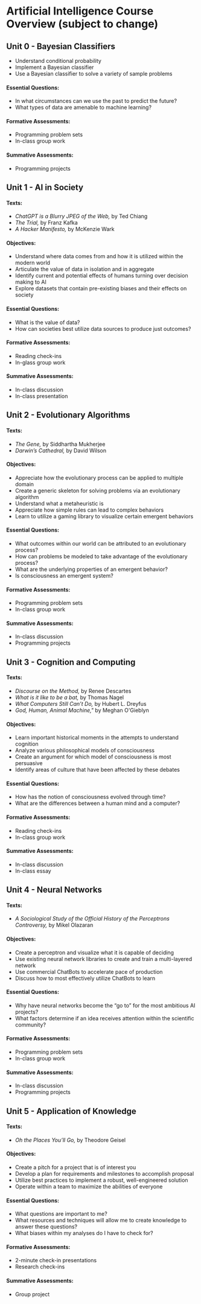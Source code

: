 # Artificial Intelligence Course Overview (subject to change)

## Unit 0 - Bayesian Classifiers

- Understand conditional probability
- Implement a Bayesian classifier
- Use a Bayesian classifier to solve a variety of sample problems

#### Essential Questions:
- In what circumstances can we use the past to predict the future?
- What types of data are amenable to machine learning?

#### Formative Assessments:

- Programming problem sets
- In-class group work

#### Summative Assessments:

- Programming projects

## Unit 1 - AI in Society

#### Texts:

- *ChatGPT is a Blurry JPEG of the Web,* by Ted Chiang
- *The Trial,* by Franz Kafka
- *A Hacker Manifesto,* by McKenzie Wark

#### Objectives:

- Understand where data comes from and how it is utilized within the modern world
- Articulate the value of data in isolation and in aggregate
- Identify current and potential effects of humans turning over decision making to AI
- Explore datasets that contain pre-existing biases and their effects on society

#### Essential Questions:

- What is the value of data?
- How can societies best utilize data sources to produce just outcomes?

#### Formative Assessments:

- Reading check-ins
- In-glass group work

#### Summative Assessments:

- In-class discussion
- In-class presentation

## Unit 2 - Evolutionary Algorithms

#### Texts:

- *The Gene,* by Siddhartha Mukherjee
- *Darwin’s Cathedral,* by David Wilson

#### Objectives:

- Appreciate how the evolutionary process can be applied to multiple domain
- Create a generic skeleton for solving problems via an evolutionary algorithm
- Understand what a metaheuristic is
- Appreciate how simple rules can lead to complex behaviors
- Learn to utilize a gaming library to visualize certain emergent behaviors

#### Essential Questions:

- What outcomes within our world can be attributed to an evolutionary process?
- How can problems be modeled to take advantage of the evolutionary process?
- What are the underlying properties of an emergent behavior?
- Is consciousness an emergent system?

#### Formative Assessments:

- Programming problem sets
- In-class group work

#### Summative Assessments:

- In-class discussion
- Programming projects

## Unit 3 - Cognition and Computing

#### Texts:

- *Discourse on the Method,* by Renee Descartes
- *What is it like to be a bat,* by Thomas Nagel
- *What Computers Still Can’t Do,* by Hubert L. Dreyfus
- *God, Human, Animal Machine,"* by Meghan O'Gieblyn

#### Objectives:

- Learn important historical moments in the attempts to understand cognition
- Analyze various philosophical models of consciousness
- Create an argument for which model of consciousness is most persuasive
- Identify areas of culture that have been affected by these debates

#### Essential Questions:

- How has the notion of consciousness evolved through time?
- What are the differences between a human mind and a computer?

#### Formative Assessments:

- Reading check-ins
- In-class group work

#### Summative Assessments:

- In-class discussion
- In-class essay

## Unit 4 - Neural Networks

#### Texts:

- *A Sociological Study of the Official History of the Perceptrons Controversy,*
  by Mikel Olazaran

#### Objectives:

- Create a perceptron and visualize what it is capable of deciding
- Use existing neural network libraries to create and train a multi-layered network
- Use commercial ChatBots to accelerate pace of production
- Discuss how to most effectively utilize ChatBots to learn

#### Essential Questions:

- Why have neural networks become the “go to” for the most ambitious AI projects?
- What factors determine if an idea receives attention within the scientific community?

#### Formative Assessments:

- Programming problem sets
- In-class group work

#### Summative Assessments:

- In-class discussion
- Programming projects

## Unit 5 - Application of Knowledge

#### Texts:

- *Oh the Places You’ll Go,* by Theodore Geisel

#### Objectives:

- Create a pitch for a project that is of interest you
- Develop a plan for requirements and milestones to accomplish proposal
- Utilize best practices to implement a robust, well-engineered solution
- Operate within a team to maximize the abilities of everyone

#### Essential Questions:

- What questions are important to me?
- What resources and techniques will allow me to create knowledge to answer these questions?
- What biases within my analyses do I have to check for?

#### Formative Assessments:

- 2-minute check-in presentations
- Research check-ins

#### Summative Assessments:

- Group project
